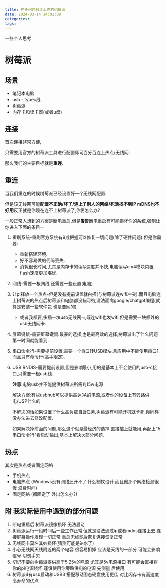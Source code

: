 ```yaml
---
title: 在任何时候连上你的树莓派
date: 2024-03-14 14:01:08
categories:
tags:
---
```


一些个人思考

<!-- more -->

# 树莓派

## 场景

- 笔记本电脑
- usb - typec线
- 树莓派
- 内存卡和读卡器(或者u盘)

## 连接

首次连接非常方便,

只需要用官方的树莓派工具进行配置即可百分百连上热点/无线网.

那么我们的主要目标就是**重连**.

## 重连

当我们重连的时候树莓派已经设置好一个无线网配置.

但是该无线网可能**配置不正确/坏了/连上了别人的网络/死活找不到IP mDNS也不好用**反正就是你现在连不上树莓派了,你要怎么办?

一般正常人想到的方案是断电重启,但是**警告**断电重启有可能损坏你的系统,强制让你进入下面的条目一

1. 重刷系统-重刷官方系统有9成把握可以修复一切问题(除了硬件问题).但是你需要:
   - 重新搭建环境.
   - 好不容易做的代码丢失.
   - 消耗很长时间,尤其是内存卡的读写速度并不快,电脑读写cm4模块内置flash速度更加堪忧.
2. 网线-需要一根网线 还需要一些设置(电脑)
3. 让pi释放一个热点-但是没有提前设置就白搭(与树莓派连wifi冲突).而且电脑连上树莓派的热点后树莓派和电脑都没有网络,没法面向google/chatgpt编程(就算是安装一些软件包 也是要网的).
   - 或者我都要,多插一块usb无线网卡,既连wifi也发wifi,但是需要一块额外的usb无线网卡.
4. 屏幕键鼠-需要屏幕键鼠.最豪的选择,也是最高效的选择,树莓派出了什么问题第一时间就能看到.
5. 串口命令行-需要提前设置,需要一个串口转USB模块,且应用中不能使用串口1,而且只有命令行(高手限定).
6. USB RNDIS-需要提前设置,但是影响最小,用的是基本上不会使用的usb-c接口,只需要一根usb线.
    
    **注意**:电脑usb并不能提供树莓派所需的15w电源
    
    解决方案:有些usbhub可以提供高达3A的电源,或者你的设备上有旁路供电/USP什么的.
    
    不解决的话如果设置了什么高负载自启任务,树莓派有可能开机就卡死,你同样没办法进去修改配置.
    
    如果解决掉前面的问题,那么这个就是最经济的选择,直接插上就能用,再配上"5.串口命令行"看启动输出,基本上解决大部分问题.

## 热点

其次是热点或者固定网络

- 手机热点
- 电脑热点 (Windows没有网络还开不了 什么制杖设计 而且他那个网络检测很慢 浪费时间)
- 固定网络 (都固定了 外出怎么办?)

## 附 我实际使用中遇到的部分问题

1. 断电重启后 树莓派镜像损坏 无法启动
2. 树莓派运行一段时间后一些工作正常 但就是没法通过ip或者mdns连接上去 连接屏幕操作发现一切正常 重启无线网后恢复连接恢复正常
3. 无线网卡莫名其妙损坏(猜测可能是进水了)
4. 小心无线网天线附近的两个电容 很容易扣掉 应该是天线的一部分 可能会影响信号 切勿手欠
5. 切记不要向树莓派提供高于5.25v的电源 尤其是5v电源接口 有可能会直接将你的pi电源烧坏 谨慎使用你旁路供电的电源 先测量 后使用
6. 树莓派4有usb启动和USB3 搭配移动固态硬盘使用更佳 对比闪存卡有高速度 高寿命的优点